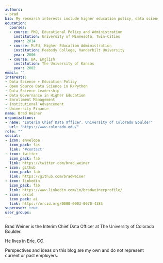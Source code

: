 ```yaml
---
authors:
- brad
bio: My research interests include higher education policy, data science, enrollment management, and institutional advancement.
education:
  courses:
  - course: PhD, Educational Policy and Administration
    institution: University of Minnesota, Twin-Cities
    year: 2014
  - course: M.Ed, Higher Education Administration
    institution: Peabody College, Vanderbilt University 
    year: 2006
  - course: BA, English
    institution: The University of Kansas
    year: 2002
email: ""
interests:
- Data Science + Education Policy
- Open Source Data Science in R/Python
- Data Science Leadership
- Data Governance in Higher Education
- Enrollment Management
- Institutional Advancement
- University Finance
name: Brad Weiner
organizations:
- name: "Interim Chief Data Officer, University of Colorado Boulder"
  url: "https://www.colorado.edu/"
role: ""
social:
- icon: envelope
  icon_pack: fas
  link: '#contact'
- icon: twitter
  icon_pack: fab
  link: https://twitter.com/brad_weiner
- icon: github
  icon_pack: fab
  link: https://github.com/bradweiner
- icon: linkedin
  icon_pack: fab
  link: https://www.linkedin.com/in/bradweinerprofile/
- icon: orcid
  icon_pack: ai
  link: https://orcid.org/0000-0003-0070-4385
superuser: true
user_groups:
---
```


Brad Weiner is the Interim Chief Data Officer at The University of Colorado Boulder.  

He lives in Erie, CO.  

Perspectives and ideas on this blog are my own and do not represent current or past employers.


